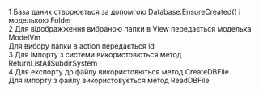 1 База даних створюється за допомгою Database.EnsureCreated() і моделькою Folder <br/>
2 Для відображження вибраною папки в View передається моделька ModelVm <br/>
  Для вибору папки в action передається id<br/>
3 Для імпорту з системи використовються метод ReturnListAllSubdirSystem<br/>
4 Для експорту до файлу використовються метод CreateDBFile<br/> 
 Для імпорту з файлу використовується метод  ReadDBFile
